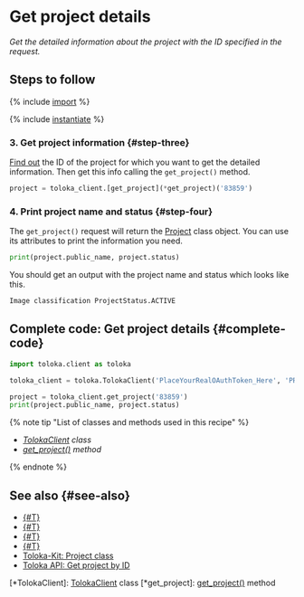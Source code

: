 # Get project details

_Get the detailed information about the project with the ID specified in the request._

## Steps to follow

{% include [import](../_includes/recipes/import.md) %}

{% include [instantiate](../_includes/recipes/instantiate.md) %}

### 3. Get project information {#step-three}

[Find out](get-projects.md) the ID of the project for which you want to get the detailed information. Then get this info calling the `get_project()` method.

```python
project = toloka_client.[get_project](*get_project)('83859')
```

### 4. Print project name and status {#step-four}

The `get_project()` request will return the [Project](../reference/toloka.client.project.Project.md) class object. You can use its attributes to print the information you need.

```python
print(project.public_name, project.status)
```

You should get an output with the project name and status which looks like this.

```bash
Image classification ProjectStatus.ACTIVE
```

## Complete code: Get project details {#complete-code}

```python
import toloka.client as toloka

toloka_client = toloka.TolokaClient('PlaceYourRealOAuthToken_Here', 'PRODUCTION')

project = toloka_client.get_project('83859')
print(project.public_name, project.status)
```

{% note tip "List of classes and methods used in this recipe" %}

- _[TolokaClient](../reference/toloka.client.TolokaClient.md) class_
- _[get_project()](../reference/toloka.client.TolokaClient.get_project.md) method_

{% endnote %}

## See also {#see-also}

- [{#T}](../../guide/concepts/overview.md)
- [{#T}](learn-basics.md)
- [{#T}](use-cases.md)
- [{#T}](get-projects.md)
- [Toloka-Kit: Project class](../reference/toloka.client.project.Project.md)
- [Toloka API: Get project by ID](https://toloka.ai/docs/api/api-reference/#get-/projects/-id-)

[*TolokaClient]: [TolokaClient](../reference/toloka.client.TolokaClient.md) class
[*get_project]: [get_project()](../reference/toloka.client.TolokaClient.get_project.md) method